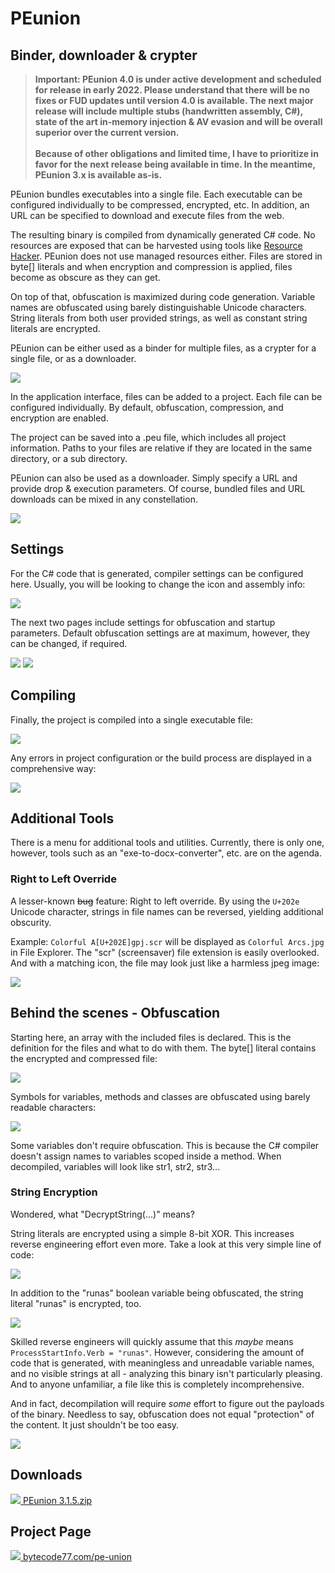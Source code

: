 # PEunion

## Binder, downloader & crypter

> **Important: PEunion 4.0 is under active development and scheduled for release in early 2022. Please understand that there will be no fixes or FUD updates until version 4.0 is available. The next major release will include multiple stubs (handwritten assembly, C#), state of the art in-memory injection & AV evasion and will be overall superior over the current version.<br /><br />
Because of other obligations and limited time, I have to prioritize in favor for the next release being available in time. In the meantime, PEunion 3.x is available as-is.**

PEunion bundles executables into a single file. Each executable can be configured individually to be compressed, encrypted, etc. In addition, an URL can be specified to download and execute files from the web.

The resulting binary is compiled from dynamically generated C# code. No resources are exposed that can be harvested using tools like [Resource Hacker](http://www.angusj.com/resourcehacker/). PEunion does not use managed resources either. Files are stored in byte[] literals and when encryption and compression is applied, files become as obscure as they can get.

On top of that, obfuscation is maximized during code generation. Variable names are obfuscated using barely distinguishable Unicode characters. String literals from both user provided strings, as well as constant string literals are encrypted.

PEunion can be either used as a binder for multiple files, as a crypter for a single file, or as a downloader.

![](https://bytecode77.com/images/pages/pe-union/app1.png)

In the application interface, files can be added to a project. Each file can be configured individually. By default, obfuscation, compression, and encryption are enabled.

The project can be saved into a .peu file, which includes all project information. Paths to your files are relative if they are located in the same directory, or a sub directory.

PEunion can also be used as a downloader. Simply specify a URL and provide drop & execution parameters. Of course, bundled files and URL downloads can be mixed in any constellation.

![](https://bytecode77.com/images/pages/pe-union/app2.png)

## Settings

For the C# code that is generated, compiler settings can be configured here. Usually, you will be looking to change the icon and assembly info:

![](https://bytecode77.com/images/pages/pe-union/app3.png)

The next two pages include settings for obfuscation and startup parameters. Default obfuscation settings are at maximum, however, they can be changed, if required.

![](https://bytecode77.com/images/pages/pe-union/app4.png)
![](https://bytecode77.com/images/pages/pe-union/app5.png)

## Compiling

Finally, the project is compiled into a single executable file:

![](https://bytecode77.com/images/pages/pe-union/build.png)

Any errors in project configuration or the build process are displayed in a comprehensive way:

![](https://bytecode77.com/images/pages/pe-union/errors.png)

## Additional Tools

There is a menu for additional tools and utilities. Currently, there is only one, however, tools such as an "exe-to-docx-converter", etc. are on the agenda.

### Right to Left Override

A lesser-known ~~bug~~ feature: Right to left override. By using the `U+202e` Unicode character, strings in file names can be reversed, yielding additional obscurity.

Example: `Colorful A[U+202E]gpj.scr` will be displayed as `Colorful Arcs.jpg` in File Explorer. The "scr" (screensaver) file extension is easily overlooked. And with a matching icon, the file may look just like a harmless jpeg image:

![](https://bytecode77.com/images/pages/pe-union/rtlo.png)

## Behind the scenes - Obfuscation

Starting here, an array with the included files is declared. This is the definition for the files and what to do with them. The byte[] literal contains the encrypted and compressed file:

![](https://bytecode77.com/images/pages/pe-union/obfuscation1.png)

Symbols for variables, methods and classes are obfuscated using barely readable characters:

![](https://bytecode77.com/images/pages/pe-union/obfuscation2.gif)

Some variables don't require obfuscation. This is because the C# compiler doesn't assign names to variables scoped inside a method. When decompiled, variables will look like str1, str2, str3...

### String Encryption

Wondered, what "DecryptString(...)" means?

String literals are encrypted using a simple 8-bit XOR. This increases reverse engineering effort even more. Take a look at this very simple line of code:

![](https://bytecode77.com/images/pages/pe-union/string-encryption-before.png)

In addition to the "runas" boolean variable being obfuscated, the string literal "runas" is encrypted, too.

![](https://bytecode77.com/images/pages/pe-union/string-encryption-after.png)

Skilled reverse engineers will quickly assume that this *maybe* means `ProcessStartInfo.Verb = "runas"`. However, considering the amount of code that is generated, with meaningless and unreadable variable names, and no visible strings at all - analyzing this binary isn't particularly pleasing. And to anyone unfamiliar, a file like this is completely incomprehensive.

And in fact, decompilation will require *some* effort to figure out the payloads of the binary. Needless to say, obfuscation does not equal "protection" of the content. It just shouldn't be too easy.

![](https://bytecode77.com/images/pages/pe-union/decompiled.png)

## Downloads

[![](http://bytecode77.com/public/fileicons/zip.png) PEunion 3.1.5.zip](https://bytecode77.com/downloads/PEunion%203.1.5.zip)

## Project Page

[![](https://bytecode77.com/public/favicon16.png) bytecode77.com/pe-union](https://bytecode77.com/pe-union)